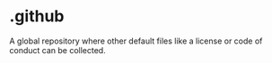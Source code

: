# .github
A global repository where other default files like a license or code of conduct can be collected.
